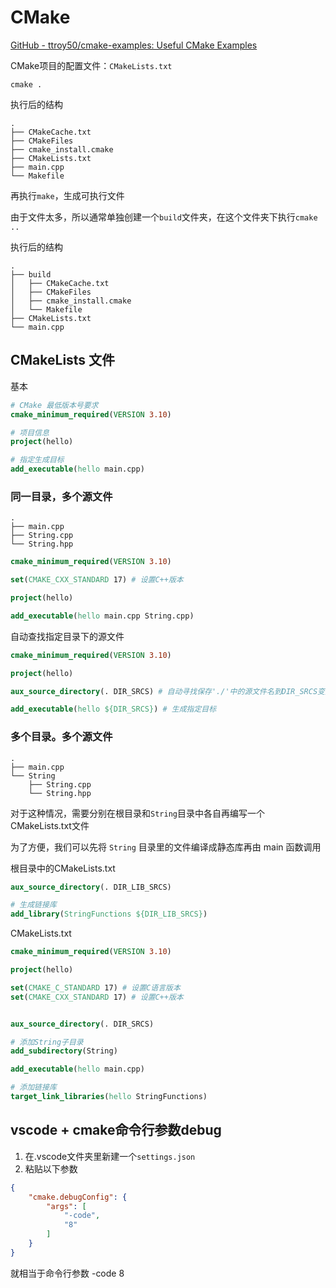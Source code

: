 # CMake


[GitHub - ttroy50/cmake-examples: Useful CMake Examples](https://github.com/ttroy50/cmake-examples)

CMake项目的配置文件：`CMakeLists.txt`


`cmake .`

执行后的结构

```
.
├── CMakeCache.txt
├── CMakeFiles
├── cmake_install.cmake
├── CMakeLists.txt
├── main.cpp
└── Makefile
```

再执行`make`，生成可执行文件



由于文件太多，所以通常单独创建一个`build`文件夹，在这个文件夹下执行`cmake ..`

执行后的结构

```
.
├── build
│   ├── CMakeCache.txt
│   ├── CMakeFiles
│   ├── cmake_install.cmake
│   └── Makefile
├── CMakeLists.txt
└── main.cpp
```


## CMakeLists 文件


基本
```cmake
# CMake 最低版本号要求
cmake_minimum_required(VERSION 3.10)

# 项目信息
project(hello)

# 指定生成目标
add_executable(hello main.cpp)
```


### 同一目录，多个源文件

```
.
├── main.cpp
├── String.cpp
└── String.hpp
```

```cmake
cmake_minimum_required(VERSION 3.10)

set(CMAKE_CXX_STANDARD 17) # 设置C++版本

project(hello)

add_executable(hello main.cpp String.cpp)
```

自动查找指定目录下的源文件

```cmake
cmake_minimum_required(VERSION 3.10)

project(hello)

aux_source_directory(. DIR_SRCS) # 自动寻找保存'./'中的源文件名到DIR_SRCS变量中

add_executable(hello ${DIR_SRCS}) # 生成指定目标
```


### 多个目录。多个源文件

```
.
├── main.cpp
└── String
    ├── String.cpp
    └── String.hpp
```

对于这种情况，需要分别在根目录和`String`目录中各自再编写一个CMakeLists.txt文件

为了方便，我们可以先将 `String` 目录里的文件编译成静态库再由 main 函数调用

根目录中的CMakeLists.txt

```cmake
aux_source_directory(. DIR_LIB_SRCS)

# 生成链接库
add_library(StringFunctions ${DIR_LIB_SRCS})
```

CMakeLists.txt
```cmake
cmake_minimum_required(VERSION 3.10)

project(hello)

set(CMAKE_C_STANDARD 17) # 设置C语言版本
set(CMAKE_CXX_STANDARD 17) # 设置C++版本


aux_source_directory(. DIR_SRCS)

# 添加String子目录
add_subdirectory(String)

add_executable(hello main.cpp)

# 添加链接库
target_link_libraries(hello StringFunctions)
```


## vscode + cmake命令行参数debug

1. 在.vscode文件夹里新建一个`settings.json`
2. 粘贴以下参数

```json
{
    "cmake.debugConfig": {
        "args": [
            "-code",
            "8"
        ]
    }
}
```

就相当于命令行参数 -code 8